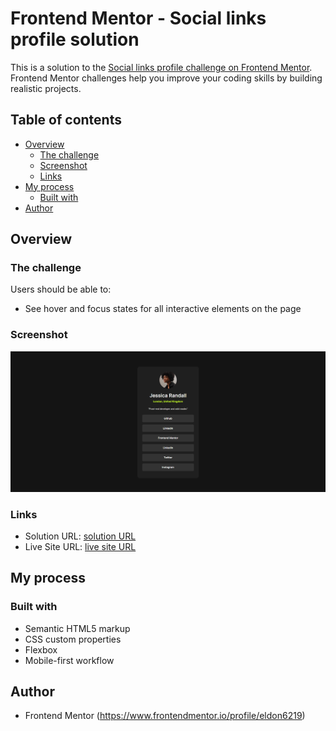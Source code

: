 # Frontend Mentor - Social links profile solution

This is a solution to the [Social links profile challenge on Frontend Mentor](https://www.frontendmentor.io/challenges/social-links-profile-UG32l9m6dQ). Frontend Mentor challenges help you improve your coding skills by building realistic projects. 

## Table of contents

- [Overview](#overview)
  - [The challenge](#the-challenge)
  - [Screenshot](#screenshot)
  - [Links](#links)
- [My process](#my-process)
  - [Built with](#built-with)
- [Author](#author)



## Overview

### The challenge

Users should be able to:

- See hover and focus states for all interactive elements on the page

### Screenshot

![](./social-links-profile.png)


### Links

- Solution URL: [ solution URL ](https://your-solution-url.com)
- Live Site URL: [ live site URL ](https://eldon6219.github.io/social-links-profile-main-us-ing-html-and-css/)

## My process

### Built with

- Semantic HTML5 markup
- CSS custom properties
- Flexbox
- Mobile-first workflow



## Author

- Frontend Mentor (https://www.frontendmentor.io/profile/eldon6219)
